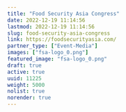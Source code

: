 ```yaml
---
title: "Food Security Asia Congress"
date: 2022-12-19 11:14:56
lastmod: 2022-12-19 11:14:56
slug: food-security-asia-congress
link: https://foodsecurityasia.com/
partner_type: ["Event-Media"]
images: ["fsa-logo_0.png"]
featured_image: "fsa-logo_0.png"
draft: true
active: true
uuid: 11225
weight: 5000
nolist: true
norender: true
---
```

